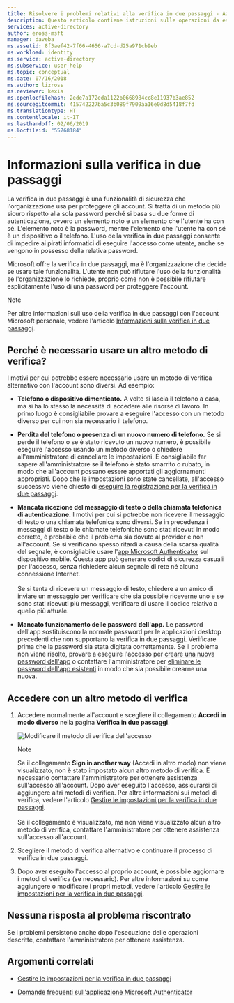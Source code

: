 ```yaml
---
title: Risolvere i problemi relativi alla verifica in due passaggi - Azure Active Directory | Microsoft Docs
description: Questo articolo contiene istruzioni sulle operazioni da eseguire se si verifica un problema con Azure Multi-Factor Authentication e la verifica in due passaggi.
services: active-directory
author: eross-msft
manager: daveba
ms.assetid: 8f3aef42-7f66-4656-a7cd-d25a971cb9eb
ms.workload: identity
ms.service: active-directory
ms.subservice: user-help
ms.topic: conceptual
ms.date: 07/16/2018
ms.author: lizross
ms.reviewer: kexia
ms.openlocfilehash: 2ede7a172eda1122b0668984cc8e11937b3ae852
ms.sourcegitcommit: 415742227ba5c3b089f7909aa16e0d8d5418f7fd
ms.translationtype: HT
ms.contentlocale: it-IT
ms.lasthandoff: 02/06/2019
ms.locfileid: "55768184"
---
```

# <a name="get-help-with-two-step-verification"></a>Informazioni sulla verifica in due passaggi

La verifica in due passaggi è una funzionalità di sicurezza che l'organizzazione usa per proteggere gli account. Si tratta di un metodo più sicuro rispetto alla sola password perché si basa su due forme di autenticazione, ovvero un elemento noto e un elemento che l'utente ha con sé. L'elemento noto è la password, mentre l'elemento che l'utente ha con sé è un dispositivo o il telefono. L'uso della verifica in due passaggi consente di impedire ai pirati informatici di eseguire l'accesso come utente, anche se vengono in possesso della relativa password.

Microsoft offre la verifica in due passaggi, ma è l'organizzazione che decide se usare tale funzionalità. L'utente non può rifiutare l'uso della funzionalità se l'organizzazione lo richiede, proprio come non è possibile rifiutare esplicitamente l'uso di una password per proteggere l'account.

>[!Note]
>Per altre informazioni sull'uso della verifica in due passaggi con l'account Microsoft personale, vedere l'articolo [Informazioni sulla verifica in due passaggi](https://support.microsoft.com/help/12408/microsoft-account-about-two-step-verification).

## <a name="why-do-i-need-to-use-another-verification-method"></a>Perché è necessario usare un altro metodo di verifica?

I motivi per cui potrebbe essere necessario usare un metodo di verifica alternativo con l'account sono diversi. Ad esempio: 

- **Telefono o dispositivo dimenticato.** A volte si lascia il telefono a casa, ma si ha lo stesso la necessità di accedere alle risorse di lavoro. In primo luogo è consigliabile provare a eseguire l'accesso con un metodo diverso per cui non sia necessario il telefono.

- **Perdita del telefono o presenza di un nuovo numero di telefono.** Se si perde il telefono o se è stato ricevuto un nuovo numero, è possibile eseguire l'accesso usando un metodo diverso o chiedere all'amministratore di cancellare le impostazioni. È consigliabile far sapere all'amministratore se il telefono è stato smarrito o rubato, in modo che all'account possano essere apportati gli aggiornamenti appropriati. Dopo che le impostazioni sono state cancellate, all'accesso successivo viene chiesto di [eseguire la registrazione per la verifica in due passaggi](multi-factor-authentication-end-user-first-time.md).

- **Mancata ricezione del messaggio di testo o della chiamata telefonica di autenticazione.** I motivi per cui si potrebbe non ricevere il messaggio di testo o una chiamata telefonica sono diversi. Se in precedenza i messaggi di testo o le chiamate telefoniche sono stati ricevuti in modo corretto, è probabile che il problema sia dovuto al provider e non all'account. Se si verificano spesso ritardi a causa della scarsa qualità del segnale, è consigliabile usare l'[app Microsoft Authenticator](user-help-auth-app-download-install.md) sul dispositivo mobile. Questa app può generare codici di sicurezza casuali per l'accesso, senza richiedere alcun segnale di rete né alcuna connessione Internet.<br><br>Se si tenta di ricevere un messaggio di testo, chiedere a un amico di inviare un messaggio per verificare che sia possibile riceverne uno e se sono stati ricevuti più messaggi, verificare di usare il codice relativo a quello più attuale.

- **Mancato funzionamento delle password dell'app.** Le password dell'app sostituiscono la normale password per le applicazioni desktop precedenti che non supportano la verifica in due passaggi. Verificare prima che la password sia stata digitata correttamente. Se il problema non viene risolto, provare a eseguire l'accesso per [creare una nuova password dell'app](multi-factor-authentication-end-user-app-passwords.md) o contattare l'amministratore per [eliminare le password dell'app esistenti](../authentication/howto-mfa-userdevicesettings.md) in modo che sia possibile crearne una nuova.

## <a name="sign-in-using-another-verification-method"></a>Accedere con un altro metodo di verifica

1. Accedere normalmente all'account e scegliere il collegamento **Accedi in modo diverso** nella pagina **Verifica in due passaggi**.

    ![Modificare il metodo di verifica dell'accesso](./media/multi-factor-authentication-end-user-troubleshoot/two-factor-auth-signin-another-way.png)

    >[!Note]
    >Se il collegamento **Sign in another way** (Accedi in altro modo) non viene visualizzato, non è stato impostato alcun altro metodo di verifica. È necessario contattare l'amministratore per ottenere assistenza sull'accesso all'account. Dopo aver eseguito l'accesso, assicurarsi di aggiungere altri metodi di verifica. Per altre informazioni sui metodi di verifica, vedere l'articolo [Gestire le impostazioni per la verifica in due passaggi](multi-factor-authentication-end-user-manage-settings.md).<br><br>Se il collegamento è visualizzato, ma non viene visualizzato alcun altro metodo di verifica, contattare l'amministratore per ottenere assistenza sull'accesso all'account.

2. Scegliere il metodo di verifica alternativo e continuare il processo di verifica in due passaggi.

3. Dopo aver eseguito l'accesso al proprio account, è possibile aggiornare i metodi di verifica (se necessario). Per altre informazioni su come aggiungere o modificare i propri metodi, vedere l'articolo [Gestire le impostazioni per la verifica in due passaggi](multi-factor-authentication-end-user-manage-settings.md).

## <a name="i-didnt-find-an-answer-to-my-problem"></a>Nessuna risposta al problema riscontrato

Se i problemi persistono anche dopo l'esecuzione delle operazioni descritte, contattare l'amministratore per ottenere assistenza.

## <a name="related-topics"></a>Argomenti correlati

* [Gestire le impostazioni per la verifica in due passaggi](multi-factor-authentication-end-user-manage-settings.md)

* [Domande frequenti sull'applicazione Microsoft Authenticator](user-help-auth-app-faq.md)

